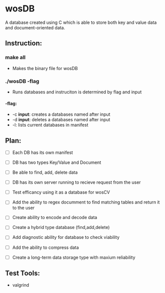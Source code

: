 # wosDB
A database created using C which is able to store
both key and value data and document-oriented data.  

## Instruction:  

### make all  
- Makes the binary file for wosDB

### ./wosDB -flag  
- Runs databases and instruciton
is determined by flag and input  
#### -flag:  
- -c **input**: creates a databases named after input  
- -d **input**: deletes a databases named after input  
- -l: lists current databases in manifest  

## Plan:    
- [ ] Each DB has its own manifest  
- [ ] DB has two types Key/Value and Document  
- [ ] Be able to find, add, delete data
- [ ] DB has its own server running to recieve request from
      the user  
- [ ] Test efficancy using it as a database for wosCV  
- [ ] Add the ability to regex documment to find matching tables and
      return it to the user  
- [ ] Create ability to encode and decode data  
- [ ] Create a hybrid type database  (find,add,delete)  
- [ ] Add diagnostic ability for database to check viability  
- [ ] Add the ability to compress data  
- [ ] Create a long-term data storage type with maxium reliability  



## Test Tools:  
- valgrind  

